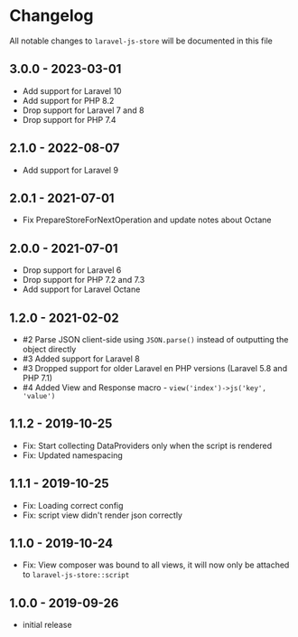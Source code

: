 # Changelog

All notable changes to `laravel-js-store` will be documented in this file

## 3.0.0 - 2023-03-01
- Add support for Laravel 10
- Add support for PHP 8.2
- Drop support for Laravel 7 and 8
- Drop support for PHP 7.4

## 2.1.0 - 2022-08-07
- Add support for Laravel 9

## 2.0.1 - 2021-07-01
- Fix PrepareStoreForNextOperation and update notes about Octane

## 2.0.0 - 2021-07-01
- Drop support for Laravel 6
- Drop support for PHP 7.2 and 7.3
- Add support for Laravel Octane

## 1.2.0 - 2021-02-02

- #2 Parse JSON client-side using `JSON.parse()` instead of outputting the object directly
- #3 Added support for Laravel 8
- #3 Dropped support for older Laravel en PHP versions (Laravel 5.8 and PHP 7.1)
- #4 Added View and Response macro - `view('index')->js('key', 'value')`

## 1.1.2 - 2019-10-25

- Fix: Start collecting DataProviders only when the script is rendered
- Fix: Updated namespacing

## 1.1.1 - 2019-10-25

- Fix: Loading correct config
- Fix: script view didn't render json correctly

## 1.1.0 - 2019-10-24

- Fix: View composer was bound to all views, it will now only be attached to `laravel-js-store::script`

## 1.0.0 - 2019-09-26

- initial release
